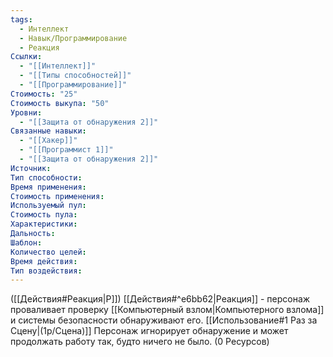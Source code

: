 ```yaml
---
tags:
  - Интеллект
  - Навык/Программирование
  - Реакция
Ссылки:
  - "[[Интеллект]]"
  - "[[Типы способностей]]"
  - "[[Программирование]]"
Стоимость: "25"
Стоимость выкупа: "50"
Уровни:
  - "[[Защита от обнаружения 2]]"
Связанные навыки:
  - "[[Хакер]]"
  - "[[Программист 1]]"
  - "[[Защита от обнаружения 2]]"
Источник:
Тип способности:
Время применения:
Стоимость применения:
Используемый пул:
Стоимость пула:
Характеристики:
Дальность:
Шаблон:
Количество целей:
Время действия:
Тип воздействия:
---
```

([[Действия#Реакция|Р]]) [[Действия#^e6bb62|Реакция]] - персонаж проваливает проверку [[Компьютерный взлом|Компьютерного взлома]] и системы безопасности обнаруживают его. [[Использование#1 Раз за Сцену|(1р/Сцена)]]
Персонаж игнорирует обнаружение и может продолжать работу так, будто ничего не было. (0 Ресурсов)